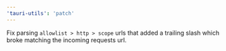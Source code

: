 ```yaml
---
'tauri-utils': 'patch'
---
```


Fix parsing `allowlist > http > scope` urls that added a trailing slash which broke matching the incoming requests url.
